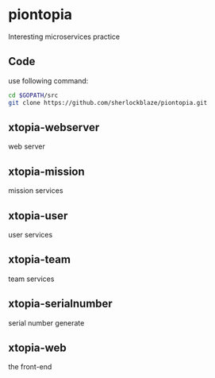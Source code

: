 # piontopia

Interesting microservices practice

## Code

use following command:

```sh
cd $GOPATH/src
git clone https://github.com/sherlockblaze/piontopia.git
```

## xtopia-webserver

web server

## xtopia-mission

mission services

## xtopia-user

user services

## xtopia-team

team services

## xtopia-serialnumber

serial number generate

## xtopia-web

the front-end
